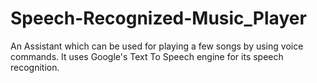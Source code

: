 # Speech-Recognized-Music_Player
An Assistant which can be used for playing a few songs by using voice commands.
It uses Google's Text To Speech engine for its speech recognition.

